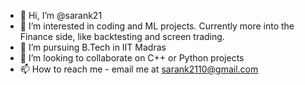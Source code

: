 - 👋 Hi, I’m @sarank21
- 👀 I’m interested in coding and ML projects. Currently more into the Finance side, like backtesting and screen trading.
- 🌱 I’m pursuing B.Tech in IIT Madras
- 💞️ I’m looking to collaborate on C++ or Python projects
- 📫 How to reach me - email me at sarank2110@gmail.com

<!---
sarank21/sarank21 is a ✨ special ✨ repository because its `README.md` (this file) appears on your GitHub profile.
You can click the Preview link to take a look at your changes.
--->
